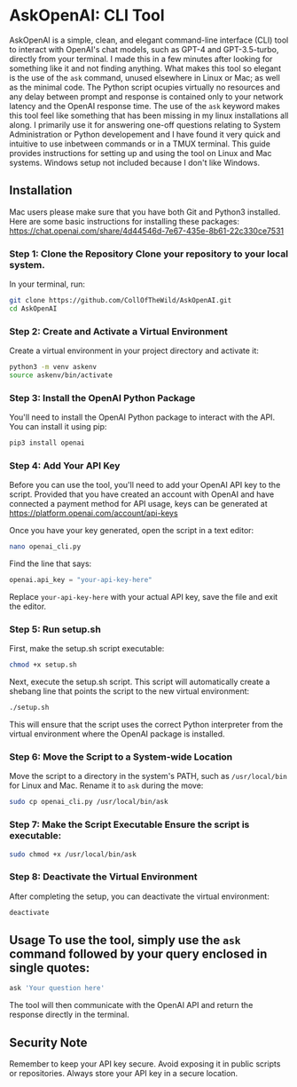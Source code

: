 # AskOpenAI: CLI Tool
AskOpenAI is a simple, clean, and elegant command-line interface (CLI) tool to interact with OpenAI's chat models, such as GPT-4 and GPT-3.5-turbo, directly from your terminal. I made this in a few minutes after looking for something like it and not finding anything. What makes this tool so elegant is the use of the `ask` command, unused elsewhere in Linux or Mac; as well as the minimal code. The Python script ocupies virtually no resources and any delay between prompt and response is contained only to your network latency and the OpenAI response time. The use of the `ask` keyword makes this tool feel like something that has been missing in my linux installations all along. I primarily use it for answering one-off questions relating to System Administration or Python developement and I have found it very quick and intuitive to use inbetween commands or in a TMUX terminal. This guide provides instructions for setting up and using the tool on Linux and Mac systems. Windows setup not included because I don't like Windows.
## Installation
Mac users please make sure that you have both Git and Python3 installed. Here are some basic instructions for installing these packages: https://chat.openai.com/share/4d44546d-7e67-435e-8b61-22c330ce7531
### Step 1: Clone the Repository Clone your repository to your local system.
In your terminal, run:
```sh
git clone https://github.com/CollOfTheWild/AskOpenAI.git
cd AskOpenAI
```
### Step 2: Create and Activate a Virtual Environment
Create a virtual environment in your project directory and activate it:
```sh
python3 -m venv askenv
source askenv/bin/activate
```
### Step 3: Install the OpenAI Python Package
You'll need to install the OpenAI Python package to interact with the API. You can install it using pip:
```sh
pip3 install openai
```
### Step 4: Add Your API Key
Before you can use the tool, you'll need to add your OpenAI API key to the script.
Provided that you have created an account with OpenAI and have connected a payment method for API usage, keys can be generated at https://platform.openai.com/account/api-keys

Once you have your key generated, open the script in a text editor:
```sh
nano openai_cli.py
```
Find the line that says:
```python
openai.api_key = "your-api-key-here"
```
Replace `your-api-key-here` with your actual API key, save the file and exit the editor.

### Step 5: Run setup.sh
First, make the setup.sh script executable:
```sh
chmod +x setup.sh
```
Next, execute the setup.sh script. This script will automatically create a shebang line that points the script to the new virtual environment:
```sh
./setup.sh
```
This will ensure that the script uses the correct Python interpreter from the virtual environment where the OpenAI package is installed.
### Step 6: Move the Script to a System-wide Location
Move the script to a directory in the system's PATH, such as `/usr/local/bin` for Linux and Mac. Rename it to `ask` during the move:
```sh
sudo cp openai_cli.py /usr/local/bin/ask
```
### Step 7: Make the Script Executable Ensure the script is executable:
```sh
sudo chmod +x /usr/local/bin/ask
```
### Step 8: Deactivate the Virtual Environment
After completing the setup, you can deactivate the virtual environment:
```sh
deactivate
```
## Usage To use the tool, simply use the `ask` command followed by your query enclosed in single quotes:
```sh
ask 'Your question here'
```
The tool will then communicate with the OpenAI API and return the response directly in the terminal.

## Security Note
Remember to keep your API key secure. Avoid exposing it in public scripts or repositories. Always store your API key in a secure location.
